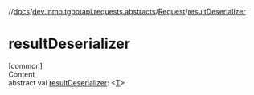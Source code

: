 //[docs](../../../index.md)/[dev.inmo.tgbotapi.requests.abstracts](../index.md)/[Request](index.md)/[resultDeserializer](result-deserializer.md)



# resultDeserializer  
[common]  
Content  
abstract val [resultDeserializer](result-deserializer.md): <[T](index.md)>  



